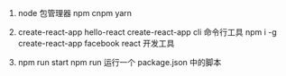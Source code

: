 1.  node 包管理器 npm
cnpm 
yarn 
2.  create-react-app  hello-react
    create-react-app cli 命令行工具
    npm i -g create-react-app facebook react 开发工具

3.  npm run start
 npm run 运行一个 package.json 中的脚本